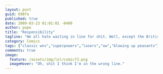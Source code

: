 ```yaml
---
layout: post
guid: 698fa
published: true
date: 2009-03-23 01:01:01 -0400
author: pope
title: "Responsibility"
tagline: "We all hate waiting in line for shit. Well, except the British. Queueing is kind of their thing. But for the rest of us, we today present a fantasy that we\'ve all had one day or another."
category: Comics
tags: ["classic wnv","superpowers","lasers","ow","blowing up peasants"]
comments: true 
image:
  feature: /assets/img/lol/comic73.png
  imageHover: "Oh, shit I think I'm in the wrong line."
---
```


